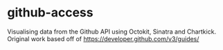 # github-access
Visualising data from the Github API using Octokit, Sinatra and Chartkick. Original work based off of https://developer.github.com/v3/guides/
